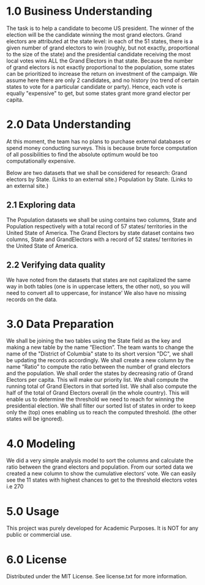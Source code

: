 # 1.0 Business Understanding
The task is to help a candidate to become US president. The winner of the election will be the candidate winning the most grand electors. 
Grand electors are attributed at the state level: in each of the 51 states, there is a given number of grand electors to win (roughly, but not exactly, proportional to the size of the state) and the presidential candidate receiving the most local votes wins ALL the Grand Electors in that state.
Because the number of grand electors is not exactly proportional to the population, some states can be prioritized to increase the return on investment of the campaign. We assume here there are only 2 candidates, and no history (no trend of certain states to vote for a particular candidate or party). Hence, each vote is equally "expensive" to get, but some states grant more grand elector per capita.

# 2.0 Data Understanding
At this moment, the team has no plans to purchase external databases or spend money
conducting surveys. This is because brute force computation of all possibilities to find the absolute optimum would be too computationally expensive.

Below are two datasets that we shall be considered for research:
Grand electors by State.  (Links to an external site.)
Population by State. (Links to an external site.)

##  2.1 Exploring data
The Population datasets we shall be using contains two columns, State and Population respectively with a total record of 57 states/ territories in the United State of America. The Grand Electors by state dataset contains two columns, State and GrandElectors with a record of 52 states/ territories in the United State of America.



##  2.2 Verifying data quality
We have noted from the datasets that states are not capitalized the same way in both tables (one is in uppercase letters, the other not), so you will need to convert all to uppercase, for instance’
We also have no missing records on the data. 

# 3.0 Data Preparation
We shall be joining the two tables using the State field as the key and making a new table by the name “Election”. 
The team wants to change the name of the "District of Columbia" state to its short version "DC", we shall be updating the records accordingly.
We shall create a new column by the name “Ratio” to  compute the ratio between the number of grand electors and the population.
We shall order the states by decreasing ratio of Grand Electors per capita. This will make our priority list.
We shall compute the running total of Grand Electors in that sorted list.
We shall also compute the half of the total of Grand Electors overall (in the whole country). This will enable us to determine the threshold we need to reach for winning the presidential election.
We shall filter our sorted list of states in order to keep only the (top) ones enabling us to reach the computed threshold. (the other states will be ignored).

# 4.0 Modeling
We did a very simple analysis model to sort the columns and calculate the ratio between the grand electors and population. From our sorted data we created a new column to show the cumulative electors’ vote. We can easily see the 11 states with highest chances to get to the threshold electors votes i.e 270

# 5.0 Usage
This project was purely developed for Academic Purposes. It is NOT for any public or commercial use.

# 6.0 License
Distributed under the MIT License. See license.txt for more information.
